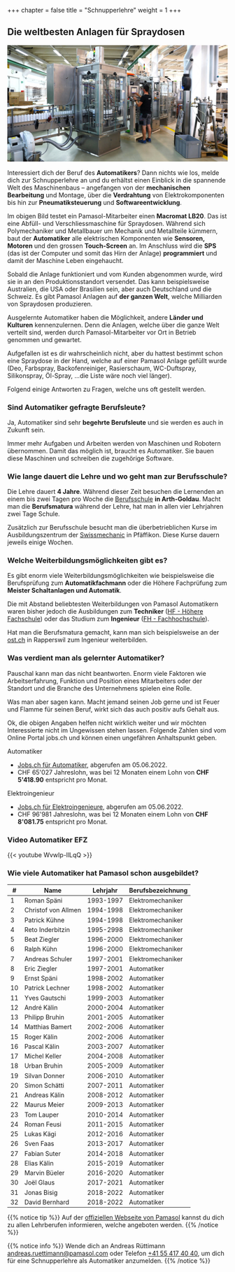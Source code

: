 +++
chapter = false
title = "Schnupperlehre"
weight = 1
+++

## Die weltbesten Anlagen für Spraydosen

![Aerosol Abfüllanlage testen](images/pamasol-employee-tests-machine.de.jpg)

Interessiert dich der Beruf des **Automatikers**? Dann nichts wie los, melde dich zur Schnupperlehre an und du erhältst einen Einblick in die spannende Welt des Maschinenbaus – angefangen von der **mechanischen Bearbeitung** und Montage, über die **Verdrahtung** von Elektrokomponenten bis hin zur **Pneumatiksteuerung** und **Softwareentwicklung**.

Im obigen Bild testet ein Pamasol-Mitarbeiter einen **Macromat LB20**. Das ist eine Abfüll- und Verschliessmaschine für Spraydosen. Während sich Polymechaniker und Metallbauer um Mechanik und Metallteile kümmern, baut der **Automatiker** alle elektrischen Komponenten wie **Sensoren, Motoren** und den grossen **Touch-Screen** an. Im Anschluss wird die **SPS** (das ist der Computer und somit das Hirn der Anlage) **programmiert** und damit der Maschine Leben eingehaucht.

Sobald die Anlage funktioniert und vom Kunden abgenommen wurde, wird sie in an den Produktionsstandort versendet. Das kann beispielsweise Australien, die USA oder Brasilien sein, aber auch Deutschland und die Schweiz. Es gibt Pamasol Anlagen auf **der ganzen Welt**, welche Milliarden von Spraydosen produzieren.

Ausgelernte Automatiker haben die Möglichkeit, andere **Länder und Kulturen** kennenzulernen. Denn die Anlagen, welche über die ganze Welt verteilt sind, werden durch Pamasol-Mitarbeiter vor Ort in Betrieb genommen und gewartet.

Aufgefallen ist es dir wahrscheinlich nicht, aber du hattest bestimmt schon eine Spraydose in der Hand, welche auf einer Pamasol Anlage gefüllt wurde (Deo, Farbspray, Backofenreiniger, Rasierschaum, WC-Duftspray, Silikonspray, Öl-Spray, ...die Liste wäre noch viel länger).

Folgend einige Antworten zu Fragen, welche uns oft gestellt werden.

### Sind Automatiker gefragte Berufsleute?

Ja, Automatiker sind sehr **begehrte Berufsleute** und sie werden es auch in Zukunft sein.

Immer mehr Aufgaben und Arbeiten werden von Maschinen und Robotern übernommen. Damit das möglich ist, braucht es Automatiker. Sie bauen diese Maschinen und schreiben die zugehörige Software.

### Wie lange dauert die Lehre und wo geht man zur Berufsschule?

Die Lehre dauert **4 Jahre**. Während dieser Zeit besuchen die Lernenden an einem bis zwei Tagen pro Woche die [Berufsschule](https://www.bbzg.ch/) **in Arth-Goldau**. Macht man die **Berufsmatura** während der Lehre, hat man in allen vier Lehrjahren zwei Tage Schule.

Zusätzlich zur Berufsschule besucht man die überbetrieblichen Kurse im Ausbildungszentrum der [Swissmechanic](https://sz.swissmechanic.ch/ausbildungszentrum) in Pfäffikon. Diese Kurse dauern jeweils einige Wochen.

### Welche Weiterbildungsmöglichkeiten gibt es?

Es gibt enorm viele Weiterbildungsmöglichkeiten wie beispielsweise die Berufsprüfung zum **Automatikfachmann** oder die Höhere Fachprüfung zum **Meister Schaltanlagen und Automatik**.

Die mit Abstand beliebtesten Weiterbildungen von Pamasol Automatikern waren bisher jedoch die Ausbildungen zum **Techniker** ([HF - Höhere Fachschule](https://www.sbfi.admin.ch/sbfi/de/home/bildung/hbb/hoehere-fachschulen.html)) oder das Studium zum **Ingenieur** ([FH - Fachhochschule](https://www.sbfi.admin.ch/sbfi/de/home/hs/hochschulen/kantonale-hochschulen/fh-ph/die-fachhochschulen-der-schweiz.html)).

Hat man die Berufsmatura gemacht, kann man sich beispielsweise an der [ost.ch]( https://www.ost.ch/de/) in Rapperswil zum Ingenieur weiterbilden.

### Was verdient man als gelernter Automatiker?

Pauschal kann man das nicht beantworten. Enorm viele Faktoren wie Arbeitserfahrung, Funktion und Position eines Mitarbeiters oder der Standort und die Branche des Unternehmens spielen eine Rolle.

Was man aber sagen kann. Macht jemand seinen Job gerne und ist Feuer und Flamme für seinen Beruf, wirkt sich das auch positiv aufs Gehalt aus.

Ok, die obigen Angaben helfen nicht wirklich weiter und wir möchten Interessierte nicht im Ungewissen stehen lassen. Folgende Zahlen sind vom Online Portal jobs.ch und können einen ungefähren Anhaltspunkt geben.

Automatiker
* [Jobs.ch für Automatiker](https://www.jobs.ch/de/lohn/?canton=ch&term=automatiker), abgerufen am 05.06.2022.
* CHF 65'027 Jahreslohn, was bei 12 Monaten einem Lohn von **CHF 5'418.90** entspricht pro Monat.

Elektroingenieur
* [Jobs.ch für Elektroingenieure](https://www.jobs.ch/de/lohn/?canton=ch&term=elektroingenieur), abgerufen am 05.06.2022.
* CHF 96'981 Jahreslohn, was bei 12 Monaten einem Lohn von **CHF 8'081.75** entspricht pro Monat.

### Video Automatiker EFZ

<div class="shadow">
  {{< youtube WvwIp-llLqQ >}}
</div>

### Wie viele Automatiker hat Pamasol schon ausgebildet?

| #  | Name                | Lehrjahr  | Berufsbezeichnung |
| -- | ------------------- | --------- | ----------------- |
| 1  | Roman Späni         | 1993-1997 | Elektromechaniker |
| 2  | Christof von Allmen | 1994-1998 | Elektromechaniker |
| 3  | Patrick Kühne       | 1994-1998 | Elektromechaniker |
| 4  | Reto Inderbitzin    | 1995-2998 | Elektromechaniker |
| 5  | Beat Ziegler        | 1996-2000 | Elektromechaniker |
| 6  | Ralph Kühn          | 1996-2000 | Elektromechaniker |
| 7  | Andreas Schuler     | 1997-2001 | Elektromechaniker |
| 8  | Eric Ziegler        | 1997-2001 | Automatiker       |
| 9  | Ernst Späni         | 1998-2002 | Automatiker       |
| 10 | Patrick Lechner     | 1998-2002 | Automatiker       |
| 11 | Yves Gautschi       | 1999-2003 | Automatiker       |
| 12 | André Kälin         | 2000-2004 | Automatiker       |
| 13 | Philipp Bruhin      | 2001-2005 | Automatiker       |
| 14 | Matthias Bamert     | 2002-2006 | Automatiker       |
| 15 | Roger Kälin         | 2002-2006 | Automatiker       |
| 16 | Pascal Kälin        | 2003-2007 | Automatiker       |
| 17 | Michel Keller       | 2004-2008 | Automatiker       |
| 18 | Urban Bruhin        | 2005-2009 | Automatiker       |
| 19 | Silvan Donner       | 2006-2010 | Automatiker       |
| 20 | Simon Schätti       | 2007-2011 | Automatiker       |
| 21 | Andreas Kälin       | 2008-2012 | Automatiker       |
| 22 | Maurus Meier        | 2009-2013 | Automatiker       |
| 23 | Tom Lauper          | 2010-2014 | Automatiker       |
| 24 | Roman Feusi         | 2011-2015 | Automatiker       |
| 25 | Lukas Kägi          | 2012-2016 | Automatiker       |
| 26 | Sven Faas           | 2013-2017 | Automatiker       |
| 27 | Fabian Suter        | 2014-2018 | Automatiker       |
| 28 | Elias Kälin         | 2015-2019 | Automatiker       |
| 29 | Marvin Büeler       | 2016-2020 | Automatiker       |
| 30 | Joël Glaus          | 2017-2021 | Automatiker       |
| 31 | Jonas Bisig         | 2018-2022 | Automatiker       |
| 32 | David Bernhard      | 2018-2022 | Automatiker       |

{{% notice tip %}}
Auf der [offiziellen Webseite von Pamasol](https://www.pamasol.com/de/wer-wir-sind#lehrstellen#panel2084) kannst du dich zu allen Lehrberufen informieren, welche angeboten werden.
{{% /notice %}}

{{% notice info %}}
Wende dich an Andreas Rüttimann [andreas.ruettimann@pamasol.com](andreas.ruettimann@pamasol.com) oder Telefon [+41 55 417 40 40](tel:+41554174040), um dich für eine Schnupperlehre als Automatiker anzumelden.
{{% /notice %}}
